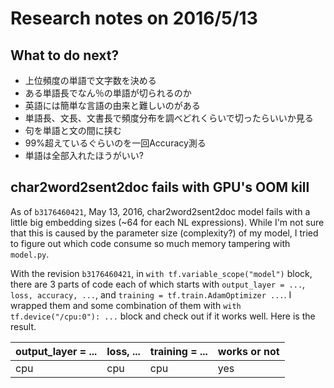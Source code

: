 # Research notes on 2016/5/13

## What to do next?

- 上位頻度の単語で文字数を決める
- ある単語長でなん％の単語が切られるのか
- 英語には簡単な言語の由来と難しいのがある
- 単語長、文長、文書長で頻度分布を調べどれくらいで切ったらいいか見る
- 句を単語と文の間に挟む
- 99%超えているぐらいのを一回Accuracy測る
- 単語は全部入れたほうがいい?


## char2word2sent2doc fails with GPU's OOM kill

As of `b3176460421`, May 13, 2016, char2word2sent2doc model fails
with a little big embedding sizes (~64 for each NL expressions).
While I'm not sure that this is caused
by the parameter size (complexity?) of my model,
I tried to figure out which code consume so much memory
tampering with `model.py`.

With the revision `b3176460421`, in `with tf.variable_scope("model")` block,
there are 3 parts of code each of which starts with
`output_layer = ...`, `loss, accuracy, ...`,
and `training = tf.train.AdamOptimizer ...`.
I wrapped them and some combination of them
with `with tf.device("/cpu:0"): ...` block and check out if it works well.
Here is the result.

output_layer = ... | loss, ... | training = ... | works or not
-|-|-|-
cpu | cpu | cpu | yes
